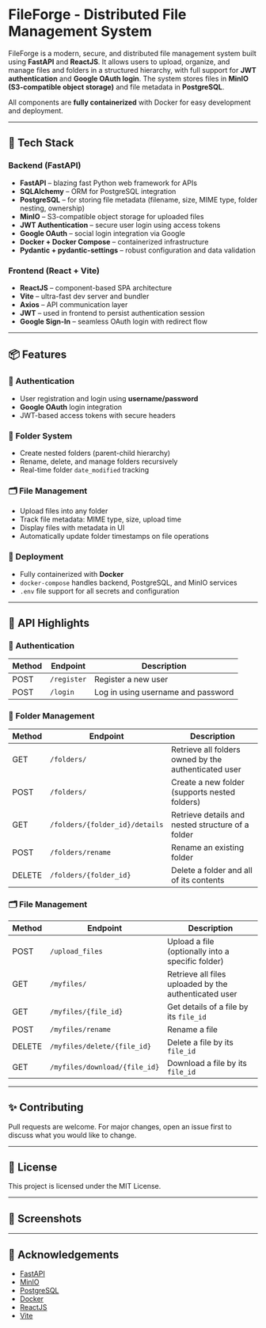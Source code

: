 # FileForge - Distributed File Management System

FileForge is a modern, secure, and distributed file management system built using **FastAPI** and **ReactJS**. It allows users to upload, organize, and manage files and folders in a structured hierarchy, with full support for **JWT authentication** and **Google OAuth login**. The system stores files in **MinIO (S3-compatible object storage)** and file metadata in **PostgreSQL**. 

All components are **fully containerized** with Docker for easy development and deployment.

---

## 🧱 Tech Stack

###  Backend (FastAPI)
- **FastAPI** – blazing fast Python web framework for APIs
- **SQLAlchemy** – ORM for PostgreSQL integration
- **PostgreSQL** – for storing file metadata (filename, size, MIME type, folder nesting, ownership)
- **MinIO** – S3-compatible object storage for uploaded files
- **JWT Authentication** – secure user login using access tokens
- **Google OAuth** – social login integration via Google
- **Docker + Docker Compose** – containerized infrastructure
- **Pydantic + pydantic-settings** – robust configuration and data validation

###  Frontend (React + Vite)
- **ReactJS** – component-based SPA architecture
- **Vite** – ultra-fast dev server and bundler
- **Axios** – API communication layer
- **JWT** – used in frontend to persist authentication session
- **Google Sign-In** – seamless OAuth login with redirect flow

---

## 📦 Features

### 🔐 Authentication
- User registration and login using **username/password**
- **Google OAuth** login integration
- JWT-based access tokens with secure headers

### 📁 Folder System
- Create nested folders (parent-child hierarchy)
- Rename, delete, and manage folders recursively
- Real-time folder `date_modified` tracking

### 🗂️ File Management
- Upload files into any folder
- Track file metadata: MIME type, size, upload time
- Display files with metadata in UI
- Automatically update folder timestamps on file operations

### 🐳 Deployment
- Fully containerized with **Docker**
- `docker-compose` handles backend, PostgreSQL, and MinIO services
- `.env` file support for all secrets and configuration

---

## 🧪 API Highlights

### 🔐 Authentication

| Method | Endpoint    | Description                        |
| ------ | ----------- | ---------------------------------- |
| POST   | `/register` | Register a new user                |
| POST   | `/login`    | Log in using username and password |


### 📁 Folder Management

| Method | Endpoint                       | Description                                          |
| ------ | ------------------------------ | ---------------------------------------------------- |
| GET    | `/folders/`                    | Retrieve all folders owned by the authenticated user |
| POST   | `/folders/`                    | Create a new folder (supports nested folders)        |
| GET    | `/folders/{folder_id}/details` | Retrieve details and nested structure of a folder    |
| POST   | `/folders/rename`              | Rename an existing folder                            |
| DELETE | `/folders/{folder_id}`         | Delete a folder and all of its contents              |


### 🗂️ File Management

| Method | Endpoint                      | Description                                           |
| ------ | ----------------------------- | ----------------------------------------------------- |
| POST   | `/upload_files`               | Upload a file (optionally into a specific folder)     |
| GET    | `/myfiles/`                   | Retrieve all files uploaded by the authenticated user |
| GET    | `/myfiles/{file_id}`          | Get details of a file by its `file_id`                |
| POST   | `/myfiles/rename`             | Rename a file                                         |
| DELETE | `/myfiles/delete/{file_id}`   | Delete a file by its `file_id`                        |
| GET    | `/myfiles/download/{file_id}` | Download a file by its `file_id`                      |


---

## ✨ Contributing

Pull requests are welcome. For major changes, open an issue first to discuss what you would like to change.

---

## 📜 License

This project is licensed under the MIT License.

---

## 📸 Screenshots 

---

## 🙌 Acknowledgements

* [FastAPI](https://fastapi.tiangolo.com/)
* [MinIO](https://min.io/)
* [PostgreSQL](https://www.postgresql.org/)
* [Docker](https://www.docker.com/)
* [ReactJS](https://reactjs.org/)
* [Vite](https://vitejs.dev/)